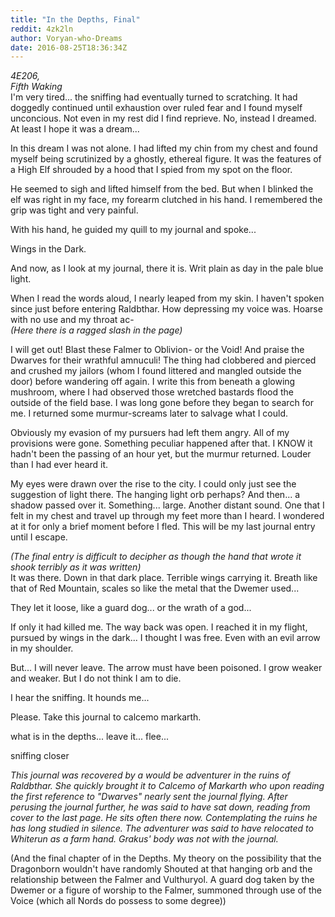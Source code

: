 ```yaml
---
title: "In the Depths, Final"
reddit: 4zk2ln
author: Voryan-who-Dreams
date: 2016-08-25T18:36:34Z
---
```


*4E206,*  
*Fifth Waking*  
I'm very tired... the sniffing had eventually turned to scratching. It had doggedly continued until exhaustion over ruled fear and I found myself unconcious. Not even in my rest did I find reprieve. No, instead I dreamed. At least I hope it was a dream...

In this dream I was not alone. I had lifted my chin from my chest and found myself being scrutinized by a ghostly, ethereal figure. It was the features of a High Elf shrouded by a hood that I spied from my spot on the floor.

He seemed to sigh and lifted himself from the bed. But when I blinked the elf was right in my face, my forearm clutched in his hand. I remembered the grip was tight and very painful.

With his hand, he guided my quill to my journal and spoke...

Wings in the Dark.

And now, as I look at my journal, there it is. Writ plain as day in the pale blue light.

When I read the words aloud, I nearly leaped from my skin. I haven't spoken since just before entering Raldbthar. How depressing my voice was. Hoarse with no use and my throat ac-  
*(Here there is a ragged slash in the page)*  

I will get out! Blast these Falmer to Oblivion- or the Void! And praise the Dwarves for their wrathful amnuculi! The thing had clobbered and pierced and crushed my jailors (whom I found littered and mangled outside the door) before wandering off again. I write this from beneath a glowing mushroom, where I had observed those wretched bastards flood the outside of the field base. I was long gone before they began to search for me. I returned some murmur-screams later to salvage what I could.

Obviously my evasion of my pursuers had left them angry. All of my provisions were gone. Something peculiar happened after that. I KNOW it hadn't been the passing of an hour yet, but the murmur returned. Louder than I had ever heard it.

My eyes were drawn over the rise to the city. I could only just see the suggestion of light there. The hanging light orb perhaps? And then... a shadow passed over it. Something... large. Another distant sound. One that I felt in my chest and travel up through my feet more than I heard. I wondered at it for only a brief moment before I fled. This will be my last journal entry until I escape.

*(The final entry is difficult to decipher as though the hand that wrote it shook terribly as it was written)*  
It was there. Down in that dark place. Terrible wings carrying it. Breath like that of Red Mountain, scales so like the metal that the Dwemer used...

They let it loose, like a guard dog... or the wrath of a god...

If only it had killed me. The way back was open. I reached it in my flight, pursued by wings in the dark... I thought I was free. Even with an evil arrow in my shoulder.

But... I will never leave. The arrow must have been poisoned. I grow weaker and weaker. But I do not think I am to die.

I hear the sniffing. It hounds me...

Please. Take this journal to calcemo markarth.

what is in the depths... leave it... flee...

sniffing closer

*This journal was recovered by a would be adventurer in the ruins of Raldbthar. She quickly brought it to Calcemo of Markarth who upon reading the first reference to "Dwarves" nearly sent the journal flying. After perusing the journal further, he was said to have sat down, reading from cover to the last page. He sits often there now. Contemplating the ruins he has long studied in silence. The adventurer was said to have relocated to Whiterun as a farm hand. Grakus' body was not with the journal.*

(And the final chapter of in the Depths. My theory on the possibility that the Dragonborn wouldn't have randomly Shouted at that hanging orb and the relationship between the Falmer and Vulthuryol. A guard dog taken by the Dwemer or a figure of worship to the Falmer, summoned through use of the Voice (which all Nords do possess to some degree))
